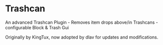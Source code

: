 # Trashcan  
An advanced Trashcan Plugin - Removes item drops above/in Trashcans - configurable Block &amp; Trash Gui

Originally by KingTux, now adopted by dlav for updates and modifications.

